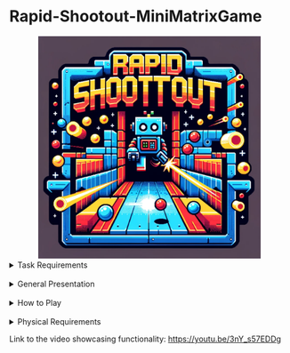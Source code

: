 # Rapid-Shootout-MiniMatrixGame
<div align="center"><img src="rapid_shootout_logo_dalle.png" width="400" height="400"></div>

<details>
<summary>
Task Requirements
</summary>

---

This game was developed as part of the homeworks for the course "Introduction to Robotics" at the University of Bucharest.
The task for this homework was to develop a game that uses an 8x8 LED matrix and an LCD display. The game should be controlled by a joystick and buttons and should provide the user with a menu and a way of progressing in the game.
</details>
<br>

<details>
<summary>
General Presentation
</summary>

---

The game is a one-player shooter, where the player is spawned randomly in a room and has to shoot walls in order to be able to enter other ones. Walls are generated automatically and each one gives points based on the difficulty chosen by the player. The game ends when the player runs out of lives, destroys all the walls or runs out of time. Bullets come back after not hitting a wall and going out of the room, endangering the lives of the user. The player also has the chance to get streaks of destroyed walls, that double the points. During the last five seconds of the round, the current room gets shut and the points double, giving the chance to the player to shoot uninterruptedly, not fearing losing lives. This also means that entering a full room before the end, but not too soon, gives them an edge.
</details>
<br>

<details>
<summary>
How to Play
</summary>

---

<br>
  <details style="margin-left: 20px;">
    <summary>
    Menu Navigation
    </summary>
    <ul>
      <li>Scrolling through the menu is done with the joystick, by moving it up and down.</li>
      <li>Selecting an option is done by pressing the button or by moving the joystick to the right.</li>
      <li>Going back to the previous menu is done by moving the joystick to the left.</li>
      <li>!The play option may not be selected via the joystick, in order to not start the game by mistake.</li>
    </ul>
    </details>

  <details style="margin-left: 20px;">
    <summary>
    Game Controls
    </summary>
    <ul>
      <li>Moving the player is done by moving the joystick in the desired direction.</li>
      <li>Shooting is done by pressing the button, and the bullet will take the last direction of the player.</li>
    </ul>
    </details>

  <details style="margin-left: 20px;">
    <summary>
    Game Rules and Player Bonuses
    </summary>
    <ul>
      <li>Each wall values 1p, 2p or 3p, based on the difficulty of the round: Easy, Medium, Hard</li>
      <li>Each round lasts for 90s, 60s or 30s, based on the difficulty of the round: Easy, Medium, Hard</li>
      <li>The player has 5, 4 or 3 lives, based on the difficulty of the round: Easy, Medium, Hard</li>
      <li>The player navigates the rooms by going out of the matrix bounds</li>
      <li>Bullets travel the current matrix by returning in bounds, on the other side, after exiting it</li>
      <li>A streak can be obtained by shooting walls in order, with less than 900ms between them. This will double their values.</li>
      <li>During the last 5 seconds of each round, the room gets locked and the player cannot leave the room. The points are doubled during this moment.</li>
    </ul>
    </details>

</details>
<br>
<details>
<summary>
Physical Requirements
</summary>

---

  <ul>
  <li>Arduino Board</li>
  <li>Breadboard</li>
  <li>8x8 LED Matrix</li>
  <li>Joystick</li>
  <li>Button</li>
  <li>Buzzer</li>
  <li>2x 10 kOhm Resistor for pull-down</li>
  <li>20 kOhm Resistor for LED Matrix</li>
  <li>100 uF Electroytic Capacitor</li>
  <li>0.1 uF Ceramic Capacitor</li>
  <li>Wires</li>
  </ul>
  ![Circuit](circuit_pic.jpg)
</details>


Link to the video showcasing functionality: https://youtu.be/3nY_s57EDDg